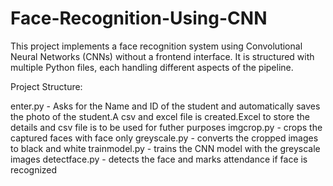 # Face-Recognition-Using-CNN
This project implements a face recognition system using Convolutional Neural Networks (CNNs) without a frontend interface. It is structured with multiple Python files, each handling different aspects of the pipeline.

Project Structure:

enter.py - Asks for the Name and ID of the student and automatically saves the photo of the student.A csv and excel file is created.Excel to store the details and csv file is to be used for futher purposes
imgcrop.py - crops the captured faces with face only
greyscale.py - converts the cropped images to black and white
trainmodel.py - trains the CNN model with the greyscale images
detectface.py - detects the face and marks attendance if face is recognized

